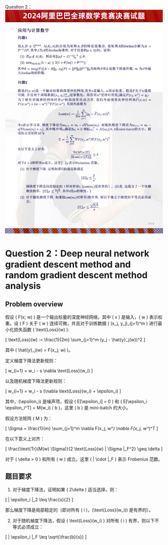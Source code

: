 
Question 2：
![](picture/Prove_gradientDescent_locallyStable.jpg)

# Question 2：Deep neural network gradient descent method and random gradient descent method analysis

## Problem overview

假设 \( F(x; w) \) 是一个输出标量的深度神经网络，其中 \( x \) 是输入，\( w \) 表示权重。设 \( F \) 关于 \( w \) 连续可微，并且对于训练数据 \( (x_j, y_j)_{j=1}^m \) 进行最小化损失函数 \( \text{Loss}(w) \):

\[ \text{Loss}(w) := \frac{1}{2m} \sum_{j=1}^m (y_j - \hat{y}_j(w))^2 \]

其中 \( \hat{y}_j(w) = F(x_j; w) \)。

定义梯度下降法更新规则：

\[ w_{i+1} = w_i - s \nabla \text{Loss}(w_i) \]

以及随机梯度下降法更新规则：

\[ w_{i+1} = w_i - s (\nabla \text{Loss}(w_i) + \epsilon_i) \]

其中，\(\epsilon_i\) 是噪声项，假设 \( E[\epsilon_i] = 0 \) 和 \( E[\epsilon_i \epsilon_i^T] = M(w_i) / b \)，这里 \( b \) 是 mini-batch 的大小。

假设方法矩阵 \( M \) 为：

\[ \Sigma = \frac{1}{m} \sum_{j=1}^m \nabla F(x_j, w^*) \nabla F(x_j, w^*)^T \]

在以下意义上对齐：

\[ \frac{\text{Tr}(M(w) \Sigma)}{2 \text{Loss}(w) \| \Sigma \|_F^2} \geq \delta \]

对于 \( \delta > 0 \) 和所有 \( w \) 成立。这里 \( \| \cdot \|_F \) 表示 Frobenius 范数。

## 题目要求

1. 对于梯度下降法，证明如果 \( 2\delta \) 适当选择，则：

\[ \| \epsilon_i \|_2 \leq \frac{s}{2} \]

那么梯度下降是局部稳定的（即对所有 \( i \)，\(\text{Loss}(w_i)\) 是有界的）。

2. 对于随机梯度下降法，假设 \( \text{Loss}(w_i) \) 对所有 \( i \) 有界，则以下不等式必须成立：

\[ \| \epsilon_i \|_F \leq \sqrt{\frac{b}{s}} \]

